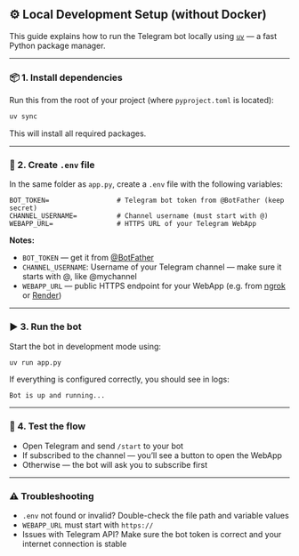 ## ⚙️ Local Development Setup (without Docker)

This guide explains how to run the Telegram bot locally using [`uv`](https://docs.astral.sh/uv/getting-started/installation/) — a fast Python package manager.


---

### 📦 1. Install dependencies

Run this from the root of your project (where `pyproject.toml` is located):

```bash
uv sync
```

This will install all required packages.

---

### 🔐 2. Create `.env` file

In the same folder as `app.py`, create a `.env` file with the following variables:

```env
BOT_TOKEN=                 # Telegram bot token from @BotFather (keep secret)
CHANNEL_USERNAME=          # Channel username (must start with @)
WEBAPP_URL=                # HTTPS URL of your Telegram WebApp
```

**Notes:**
- `BOT_TOKEN` — get it from [@BotFather](https://t.me/BotFather)
- `CHANNEL_USERNAME`: Username of your Telegram channel — make sure it starts with @, like @mychannel
- `WEBAPP_URL` — public HTTPS endpoint for your WebApp (e.g. from [ngrok](https://ngrok.com) or [Render](https://render.com))

---

### ▶️ 3. Run the bot

Start the bot in development mode using:

```bash
uv run app.py
```

If everything is configured correctly, you should see in logs:

```
Bot is up and running...
```

---

### 🧪 4. Test the flow

- Open Telegram and send `/start` to your bot
- If subscribed to the channel — you’ll see a button to open the WebApp
- Otherwise — the bot will ask you to subscribe first

---

### ⚠️ Troubleshooting

- `.env` not found or invalid? Double-check the file path and variable values
- `WEBAPP_URL` must start with `https://`
- Issues with Telegram API? Make sure the bot token is correct and your internet connection is stable
